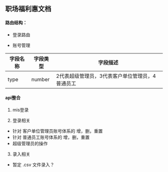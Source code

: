 ## 职场福利惠文档

#### 路由结构：

* 登录路由

* 账号管理

字段名称 | 字段类型 | 字段描述
---- | --- | ----
type | number | 2代表超级管理员，3代表客户单位管理员，4普通员工




#### api整合

1. mis登录

2. 登录相关

* 针对 客户单位管理员账号体系的 增，删，重置
* 针对 普通员工账号体系的 增，删，重置
* 超级管理员的操作

3. 录入相关

* 暂定 .csv 文件录入？

